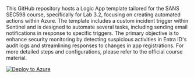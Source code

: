 
This GitHub repository hosts a Logic App template tailored for the SANS SEC598 course, specifically for Lab 3.2, focusing on creating automated actions within Azure. The template includes a custom incident trigger within Sentinel and is designed to automate several tasks, including sending email notifications in response to specific triggers. The primary objective is to enhance security monitoring by detecting suspicious activities in Entra ID's audit logs and streamlining responses to changes in app registrations. For more detailed steps and configurations, please refer to the official course material. 


[![Deploy to Azure](https://aka.ms/deploytoazurebutton)](https://portal.azure.com/#create/Microsoft.Template/uri/https%3A%2F%2Fraw.githubusercontent.com/Vjeroen/SANSSEC598-Resources/main/lab-resources/LogicApps/SEC598-Secrets/template.json)
